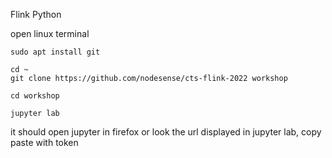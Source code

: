 Flink Python

open linux terminal 

```
sudo apt install git 

```

```
cd ~
git clone https://github.com/nodesense/cts-flink-2022 workshop

cd workshop

jupyter lab
```

it should open jupyter in firefox or look the url displayed in jupyter lab, copy paste with token